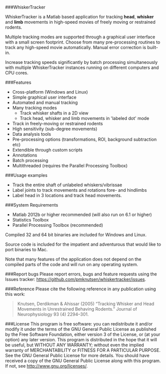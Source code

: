 ###WhiskerTracker

WhiskerTracker is a Matlab based application for tracking **head**, **whisker** and **limb** movements in high-speed movies of freely moving or restrained rodents. 

Multiple tracking modes are supported through a graphical user interface with a small screen footprint. Choose from many pre-processing routines to track any high-speed movie automatically. Manual error correction is built-in.

Increase tracking speeds significantly by batch processing simultaneously with multiple WhiskerTracker instances running on different computers and CPU cores.

###Features
* Cross-platform (Windows and Linux)
* Simple graphical user interface
* Automated and manual tracking
* Many tracking modes
    * Track whisker shafts in a 2D view
    * Track head, whisker and limb movements in 'labeled dot' mode
* Track in freely-moving or restrained rodents
* High sensitivity (sub-degree movements)
* Data analysis tools
* Pre-processing options (transformations, ROI, background subtraction etc)
* Extendible through custom scripts
* Annotations
* Batch processing
* Multithreaded (requires the Parallel Processing Toolbox)

###Usage examples
* Track the entire shaft of unlabeled whiskers/vibrissae
* Label joints to track movements and rotations fore- and hindlimbs
* Label head in 3 locations and track head movements.

###System Requirements
* Matlab 2012b or higher recommended (will also run on 6.1 or higher)
* Statistics Toolbox
* Parallel Processing Toolbox (recommended)

Compiled 32 and 64 bit binaries are included for Windows and Linux.

Source code is included for the impatient and adventurous that would like to port binaries to Mac.

Note that many features of the application does not depend on the compiled parts of the code and will run on any operating system.

###Report bugs
Please report errors, bugs and feature requests using the Issues tracker:
https://github.com/pmknutsen/whiskertracker/issues.

###Reference
Please cite the following reference in any publication using this work:
>Knutsen, Derdikman & Ahissar (2005) “Tracking Whisker and Head Movements in Unrestrained Behaving Rodents.” Journal of Neurophysiology 93 (4) 2294–301.

###License
This program is free software: you can redistribute it and/or modify it under the terms of the GNU General Public License as published by the Free Software Foundation, either version 3 of the License, or (at your option) any later version. This program is distributed in the hope that it will be useful, but WITHOUT ANY WARRANTY; without even the implied warranty of MERCHANTABILITY or FITNESS FOR A PARTICULAR PURPOSE.  See the GNU General Public License for more details. You should have received a copy of the GNU General Public License along with this program.  If not, see <http://www.gnu.org/licenses/>.
